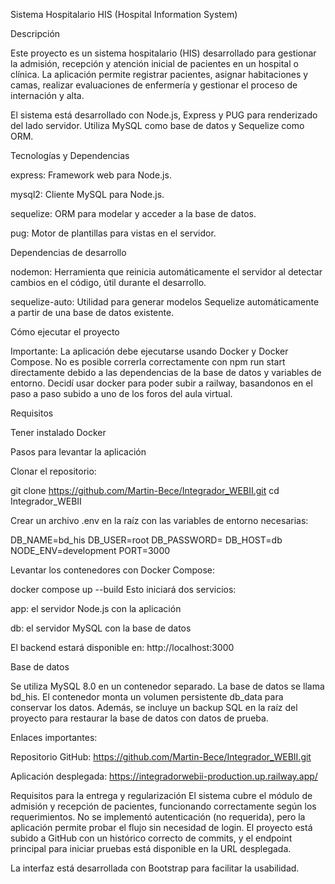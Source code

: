 Sistema Hospitalario HIS (Hospital Information System)

Descripción

Este proyecto es un sistema hospitalario (HIS) desarrollado para gestionar la admisión, recepción y atención inicial de pacientes en un hospital o clínica. La aplicación permite registrar pacientes, asignar habitaciones y camas, realizar evaluaciones de enfermería y gestionar el proceso de internación y alta.

El sistema está desarrollado con Node.js, Express y PUG para renderizado del lado servidor. Utiliza MySQL como base de datos y Sequelize como ORM.

Tecnologías y Dependencias

express: Framework web para Node.js.

mysql2: Cliente MySQL para Node.js.

sequelize: ORM para modelar y acceder a la base de datos.

pug: Motor de plantillas para vistas en el servidor.

Dependencias de desarrollo

nodemon: Herramienta que reinicia automáticamente el servidor al detectar cambios en el código, útil durante el desarrollo.

sequelize-auto: Utilidad para generar modelos Sequelize automáticamente a partir de una base de datos existente.

Cómo ejecutar el proyecto

Importante: La aplicación debe ejecutarse usando Docker y Docker Compose. No es posible correrla correctamente con npm run start directamente debido a las dependencias de la base de datos y variables de entorno. Decidí usar docker para poder subir a railway, basandonos en el paso a paso subido a uno de los foros del aula virtual.

Requisitos

Tener instalado Docker

Pasos para levantar la aplicación

Clonar el repositorio:

git clone https://github.com/Martin-Bece/Integrador_WEBII.git
cd Integrador_WEBII

Crear un archivo .env en la raíz con las variables de entorno necesarias:

DB_NAME=bd_his
DB_USER=root
DB_PASSWORD=
DB_HOST=db
NODE_ENV=development
PORT=3000

Levantar los contenedores con Docker Compose:

docker compose up --build
Esto iniciará dos servicios:

app: el servidor Node.js con la aplicación

db: el servidor MySQL con la base de datos

El backend estará disponible en: http://localhost:3000

Base de datos

Se utiliza MySQL 8.0 en un contenedor separado. La base de datos se llama bd_his. El contenedor monta un volumen persistente db_data para conservar los datos. Además, se incluye un backup SQL en la raíz del proyecto para restaurar la base de datos con datos de prueba.

Enlaces importantes:

Repositorio GitHub: https://github.com/Martin-Bece/Integrador_WEBII.git

Aplicación desplegada: https://integradorwebii-production.up.railway.app/

Requisitos para la entrega y regularización
El sistema cubre el módulo de admisión y recepción de pacientes, funcionando correctamente según los requerimientos. No se implementó autenticación (no requerida), pero la aplicación permite probar el flujo sin necesidad de login. 
El proyecto está subido a GitHub con un histórico correcto de commits, y el endpoint principal para iniciar pruebas está disponible en la URL desplegada.

La interfaz está desarrollada con Bootstrap para facilitar la usabilidad.